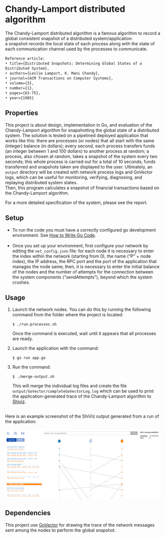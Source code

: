 # Chandy-Lamport distributed algorithm
The Chandy-Lamport distributed algorithm is a famous algorithm to record a global consistent snapshot of a distributed system/application:<br>
a snapshot records the local state of each process along with the state of each communication channel used by the processes to communicate.

```@article{ChandyLamportDistributedAlgorithm,
Reference article:
• title={Distributed Snapshots: Determining Global States of a Distributed System},
• authors={Leslie Lamport, K. Mani Chandy},
• journal={ACM Transactions on Computer Systems},
• volume={3},
• number={1},
• pages={63-75},
• year={1985}
```


## Properties
This project is about design, implementation in Go, and evaluation of the Chandy-Lamport algorithm for snapshotting the global state of a distributed system.
The solution is tested on a pipelined deployed application that works like this: there are processes (or nodes) that all start with the same (integer) balance (in dollars); every second, each process transfers funds (an integer between 1 and 100 dollars) to another process at random; a process, also chosen at random, takes a snapshot of the system every two seconds; this whole process is carried out for a total of 10 seconds; funds transferred and snapshots taken are displayed to the user. Ultimately, an `output` directory will be created with network process logs and GoVector logs, which can be useful for monitoring, verifying, diagnosing, and replaying distributed system states.<br>
Then, this program calculates a snapshot of financial transactions based on the Chandy-Lamport algorithm.

For a more detailed specification of the system, please see the report.


## Setup
* To run the code you must have a correctly configured go development
environment. See [How to Write Go
Code](https://golang.org/doc/code.html).
<br><br>
* Once you set up your environment, first configure your network by editing the `net_config.json` file: for each node it is necessary to enter the index within the network (starting from 0), the name (“P” + node index), the IP address, the RPC port and the port of the application that manages the node same; then, it is necessary to enter the initial balance of the nodes and the number of attempts for the connection between the system components ("sendAttempts"), beyond which the system crushes.

## Usage
1) Launch the network nodes. You can do this by running the following command from the folder where the project is located:

   ```
   $ ./run-processes.sh
   ```
   Once the command is executed, wait until it appears that all processes are ready.
2) Launch the application with the command:

   ```
   $ go run app.go
   ```
3) Run the command:

   ```
   $ ./merge-output.sh
   ```
   This will merge the individual log files and create the file `output/GoVector/completeGoVectorLog.log` which can be used to print the application-generated trace of the Chandy-Lamport algorithm to [Shiviz](https://bestchai.bitbucket.io/shiviz/).
<br>
Here is an example screenshot of the ShiViz output generated from a run of the application:
<br><br>
<img src='./.images/shiviz-screen.png'>
<br>


## Dependencies
This project use [GoVector](https://github.com/DistributedClocks/GoVector) for drawing the trace of the network messages sent 
among the nodes to perform the global snapshot.
